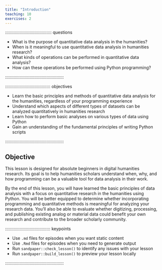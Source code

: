 ```yaml
---
title: "Introduction"
teaching: 10
exercises: 2
---
```


:::::::::::::::::::::::::::::::::::::: questions 

- What is the purpose of quantitative data analysis in the humanities?
- When is it meaningful to use quantitative data analysis in humanities research?
- What kinds of operations can be performed in quantitative data analysis? 
- How can these operations be performed using Python programming?

::::::::::::::::::::::::::::::::::::::::::::::::

::::::::::::::::::::::::::::::::::::: objectives

- Learn the basic principles and methods of quantitative data analysis for the humanities, regardless of your programming experience
- Understand which aspects of different types of datasets can be analyzed quantitatively in humanities research
- Learn how to perform basic analyses on various types of data using Python
- Gain an understanding of the fundamental principles of writing Python scripts

::::::::::::::::::::::::::::::::::::::::::::::::


## Objective

This lesson is designed for absolute beginners in digital humanities research. Its goal is to help 
humanities scholars understand when, why, and how programming can be a valuable tool for data 
analysis in their work.

By the end of this lesson, you will have learned the basic principles of data analysis with a focus 
on quantitative research in the humanities using Python. You will be better equipped to determine 
whether incorporating programming and quantitative methods is meaningful for analyzing your 
research data. You’ll also be able to evaluate whether digitizing, processing, and publishing 
existing analog or material data could benefit your own research and contribute to the broader 
scholarly community.


::::::::::::::::::::::::::::::::::::: keypoints 

- Use `.md` files for episodes when you want static content
- Use `.Rmd` files for episodes when you need to generate output
- Run `sandpaper::check_lesson()` to identify any issues with your lesson
- Run `sandpaper::build_lesson()` to preview your lesson locally

::::::::::::::::::::::::::::::::::::::::::::::::

